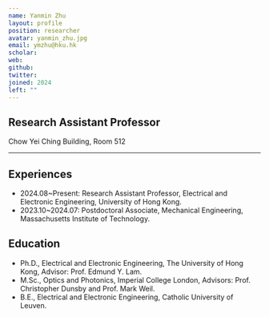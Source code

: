 ```yaml
---
name: Yanmin Zhu
layout: profile
position: researcher
avatar: yanmin_zhu.jpg
email: ymzhu@hku.hk
scholar: 
web: 
github: 
twitter: 
joined: 2024
left: ""
---
```





## Research Assistant Professor

<i class="fa fa-building"></i> Chow Yei Ching Building, Room 512
 

<hr>

## Experiences
- 2024.08~Present: Research Assistant Professor, Electrical and Electronic Engineering, University of Hong Kong.
- 2023.10~2024.07: Postdoctoral Associate, Mechanical Engineering, Massachusetts Institute of Technology.


## Education

- Ph.D., Electrical and Electronic Engineering, The University of Hong Kong, Advisor: Prof. Edmund Y. Lam.
- M.Sc., Optics and Photonics, Imperial College London, Advisors: Prof. Christopher Dunsby and Prof. Mark Weil.
- B.E., Electrical and Electronic Engineering, Catholic University of Leuven.


